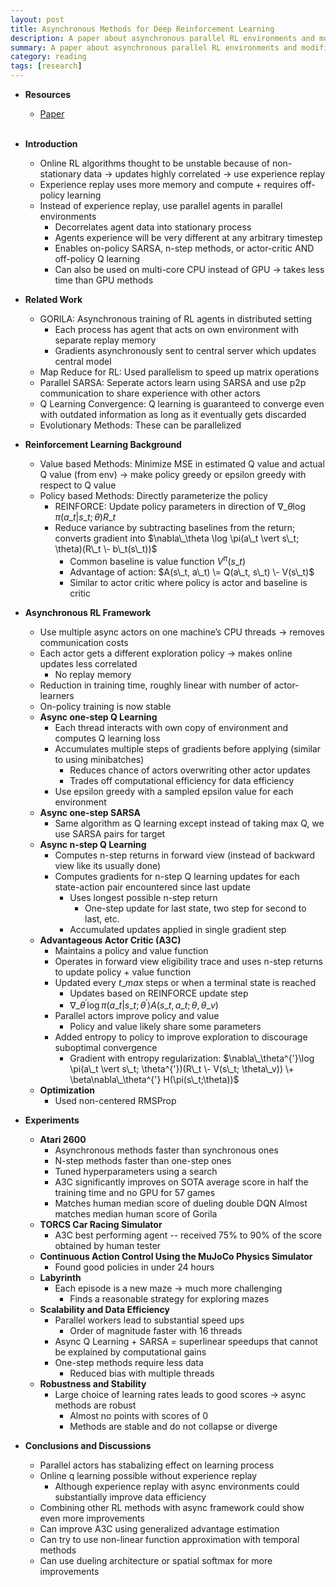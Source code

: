 ```yaml
---
layout: post
title: Asynchronous Methods for Deep Reinforcement Learning
description: A paper about asynchronous parallel RL environments and modified algorithms
summary: A paper about asynchronous parallel RL environments and modified algorithms
category: reading
tags: [research]
---
```


* **Resources**
    - [Paper](https://arxiv.org/abs/1602.01783)
<br><br/>

* **Introduction**  
  * Online RL algorithms thought to be unstable because of non-stationary data → updates highly correlated → use experience replay  
  * Experience replay uses more memory and compute \+ requires off-policy learning   
  * Instead of experience replay, use parallel agents in parallel environments  
    * Decorrelates agent data into stationary process  
    * Agents experience will be very different at any arbitrary timestep  
    * Enables on-policy SARSA, n-step methods, or actor-critic AND off-policy Q learning  
    * Can also be used on multi-core CPU instead of GPU → takes less time than GPU methods  
* **Related Work**  
  * GORILA: Asynchronous training of RL agents in distributed setting  
    * Each process has agent that acts on own environment with separate replay memory  
    * Gradients asynchronously sent to central server which updates central model  
  * Map Reduce for RL: Used parallelism to speed up matrix operations  
  * Parallel SARSA: Seperate actors learn using SARSA and use p2p communication to share experience with other actors  
  * Q Learning Convergence: Q learning is guaranteed to converge even with outdated information as long as it eventually gets discarded  
  * Evolutionary Methods: These can be parallelized  
* **Reinforcement Learning Background**  
  * Value based Methods: Minimize MSE in estimated Q value and actual Q value (from env) → make policy greedy or epsilon greedy with respect to Q value  
  * Policy based Methods: Directly parameterize the policy  
    * REINFORCE: Update policy parameters in direction of $\nabla\_\theta \log \pi(a\_t \vert s\_t; \theta)R\_t$   
    * Reduce variance by subtracting baselines from the return; converts gradient into $\nabla\_\theta \log \pi(a\_t \vert s\_t; \theta)(R\_t \- b\_t(s\_t))$  
      * Common baseline is value function $V^\pi(s\_t)$  
      * Advantage of action: $A(s\_t, a\_t) \= Q(a\_t, s\_t) \- V(s\_t)$  
      * Similar to actor critic where policy is actor and baseline is critic  
* **Asynchronous RL Framework**  
  * Use multiple async actors on one machine’s CPU threads → removes communication costs  
  * Each actor gets a different exploration policy → makes online updates less correlated  
    * No replay memory  
  * Reduction in training time, roughly linear with number of actor-learners  
  * On-policy training is now stable  
  * **Async one-step Q Learning**  
    * Each thread interacts with own copy of environment and computes Q learning loss   
    * Accumulates multiple steps of gradients before applying (similar to using minibatches)  
      * Reduces chance of actors overwriting other actor updates  
      * Trades off computational efficiency for data efficiency  
    * Use epsilon greedy with a sampled epsilon value for each environment  
  * **Async one-step SARSA**  
    * Same algorithm as Q learning except instead of taking max Q, we use SARSA pairs for target  
  * **Async n-step Q Learning**  
    * Computes n-step returns in forward view (instead of backward view like its usually done)  
    * Computes gradients for n-step Q learning updates for each state-action pair encountered since last update  
      * Uses longest possible n-step return  
        * One-step update for last state, two step for second to last, etc.   
      * Accumulated updates applied in single gradient step  
  * **Advantageous Actor Critic (A3C)**  
    * Maintains a policy and value function  
    * Operates in forward view eligibility trace and uses n-step returns to update policy \+ value function  
    * Updated every $t\_{max}$ steps or when a terminal state is reached  
      * Updates based on REINFORCE update step  
      * $\nabla\_\theta^{'}\log \pi(a\_t \vert s\_t; \theta^{'})A(s\_t, a\_t; \theta, \theta\_v)$  
    * Parallel actors improve policy and value  
      * Policy and value likely share some parameters  
    * Added entropy to policy to improve exploration to discourage suboptimal convergence  
      * Gradient with entropy regularization: $\nabla\_\theta^{'}\log \pi(a\_t \vert s\_t; \theta^{'})(R\_t \- V(s\_t; \theta\_v)) \+ \beta\nabla\_\theta^{'} H(\pi(s\_t;\theta))$  
  * **Optimization**  
    * Used non-centered RMSProp   
* **Experiments**  
  * **Atari 2600**  
    * Asynchronous methods faster than synchronous ones  
    * N-step methods faster than one-step ones  
    * Tuned hyperparameters using a search  
    * A3C significantly improves on SOTA average score in half the training time and no GPU for 57 games  
    * Matches human median score of dueling double DQN Almost matches median human score of Gorila  
  * **TORCS Car Racing Simulator**  
    * A3C best performing agent \-- received 75% to 90% of the score obtained by human tester  
  * **Continuous Action Control Using the MuJoCo Physics Simulator**  
    * Found good policies in under 24 hours  
  * **Labyrinth**  
    * Each episode is a new maze → much more challenging  
      * Finds a reasonable strategy for exploring mazes  
  * **Scalability and Data Efficiency**  
    * Parallel workers lead to substantial speed ups  
      * Order of magnitude faster with 16 threads  
    * Async Q Learning \+ SARSA \= superlinear speedups that cannot be explained by computational gains  
    * One-step methods require less data  
      * Reduced bias with multiple threads  
  * **Robustness and Stability**  
    * Large choice of learning rates leads to good scores → async methods are robust   
      * Almost no points with scores of 0  
      * Methods are stable and do not collapse or diverge  
* **Conclusions and Discussions**  
  * Parallel actors has stabalizing effect on learning process  
  * Online q learning possible without experience replay  
    * Although experience replay with async environments could substantially improve data efficiency  
  * Combining other RL methods with async framework could show even more improvements  
  * Can improve A3C using generalized advantage estimation  
  * Can try to use non-linear function approximation with temporal methods  
  * Can use dueling architecture or spatial softmax for more improvements
